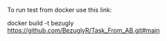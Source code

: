 To run test from docker use this link:

docker build -t bezugly https://github.com/BezuglyR/Task_From_AB.git#main
